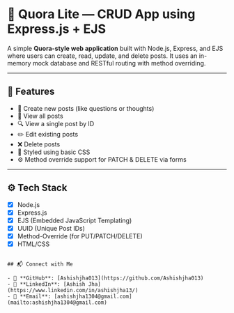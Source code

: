 # 🧠 Quora Lite — CRUD App using Express.js + EJS

A simple **Quora-style web application** built with Node.js, Express, and EJS where users can create, read, update, and delete posts. It uses an in-memory mock database and RESTful routing with method overriding.

---

## 🚀 Features

- 📝 Create new posts (like questions or thoughts)
- 👀 View all posts
- 🔍 View a single post by ID
- ✏️ Edit existing posts
- ❌ Delete posts
- 🎨 Styled using basic CSS
- ⚙️ Method override support for PATCH & DELETE via forms

---

## ⚙️ Tech Stack

- [x] Node.js
- [x] Express.js
- [x] EJS (Embedded JavaScript Templating)
- [x] UUID (Unique Post IDs)
- [x] Method-Override (for PUT/PATCH/DELETE)
- [x] HTML/CSS

```

## 📬 Connect with Me

- 🔗 **GitHub**: [Ashishjha013](https://github.com/Ashishjha013)
- 💼 **LinkedIn**: [Ashish Jha](https://www.linkedin.com/in/ashishjha13/)
- 📧 **Email**: [ashishjha1304@gmail.com](mailto:ashishjha1304@gmail.com)
